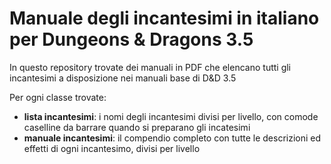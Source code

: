 # Manuale degli incantesimi in italiano per Dungeons &amp; Dragons 3.5

In questo repository trovate dei manuali in PDF che elencano tutti gli incantesimi a disposizione nei manuali base di D&D 3.5

Per ogni classe trovate:

*  **lista incantesimi**: i nomi degli incantesimi divisi per livello, con comode caselline da barrare quando si preparano gli incatesimi
*  **manuale incantesimi**: il compendio completo con tutte le descrizioni ed effetti di ogni incantesimo, divisi per livello
